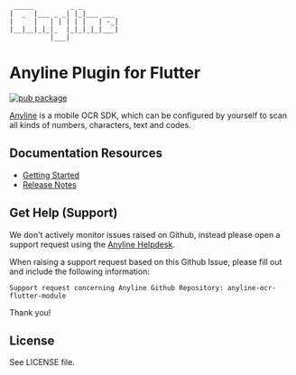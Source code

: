 	 _____         _ _
	|  _  |___ _ _| |_|___ ___
	|     |   | | | | |   | -_|
	|__|__|_|_|_  |_|_|_|_|___|
	          |___|

# Anyline Plugin for Flutter

[![pub package](https://img.shields.io/pub/v/anyline_plugin.svg)](https://pub.dev/packages/anyline_plugin)

[Anyline](https://www.anyline.com) is a mobile OCR SDK, which can be configured by yourself to scan all kinds of numbers, characters, text and codes.

## Documentation Resources

- [Getting Started](https://documentation.anyline.com/flutter-plugin-component/latest/index.html)
- [Release Notes](https://documentation.anyline.com/flutter-plugin-component/latest/release-notes.html)

## Get Help (Support)

We don't actively monitor issues raised on Github, instead please open a support request
using the [Anyline Helpdesk](https://support.anyline.com).

When raising a support request based on this Github Issue, please fill out and include the following information:

```
Support request concerning Anyline Github Repository: anyline-ocr-flutter-module
```

Thank you!

## License

See LICENSE file.
